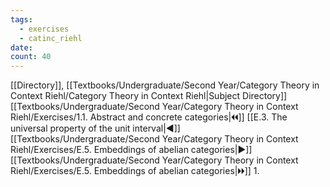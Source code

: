 ```yaml
---
tags:
  - exercises
  - catinc_riehl
date: 
count: 40
---
```

[[Directory]], [[Textbooks/Undergraduate/Second Year/Category Theory in Context Riehl/Category Theory in Context Riehl|Subject Directory]]
[[Textbooks/Undergraduate/Second Year/Category Theory in Context Riehl/Exercises/1.1. Abstract and concrete categories|🞀🞀]] [[E.3. The universal property of the unit interval|◀]] [[Textbooks/Undergraduate/Second Year/Category Theory in Context Riehl/Exercises/E.5. Embeddings of abelian categories|▶]] [[Textbooks/Undergraduate/Second Year/Category Theory in Context Riehl/Exercises/E.5. Embeddings of abelian categories|🞂🞂]]
1. 
